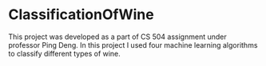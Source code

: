 # ClassificationOfWine
This project was developed as a part of CS 504 assignment under professor Ping Deng. In this project I used four machine learning algorithms to classify different types of wine.
